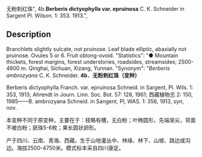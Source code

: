 无粉刺红珠",
4b.**Berberis dictyophylla var. epruinosa** C. K. Schneider in Sargent Pl. Wilson. 1: 353. 1913.",

## Description
Branchlets slightly sulcate, not pruinose. Leaf blade elliptic, abaxially not pruinose. Ovules 5 or 6. Fruit oblong-ovoid.
  "Statistics": "● Mountain thickets, forest margins, forest understories, roadsides, streamsides; 2500-4800 m. Qinghai, Sichuan, Xizang, Yunnan.
  "Synonym": "*Berberis ambrozyana* C. K. Schneider.
**4b．无粉刺红珠（变种）**

Berberis dictyophylla Franch. var. epruinosa Schneid. in Sargent, Pl. Wils. 1: 353, 1913; Ahrendt in Journ. Linn. Soc. Bot. 57: 128, 1961; 西藏植物志 2: 150, 1985——B. ambrozyana Schneid. in Sangent, Pl, WAS. 1: 356, 1913, syn, nov.

本变种不同于原变种，主要在于：枝略有槽，无白粉；叶椭圆形，先端渐尖，背面不被白粉；胚珠5-6枚；果长圆状卵形。

产于四川、云南、青海、西藏。生于山地灌丛中、林缘、林下、山坡、路边或沟边。海拔2500-4750米。模式标本采自四川康定。
